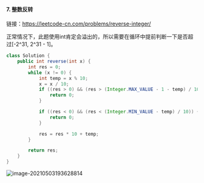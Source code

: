 #### 7. 整数反转

链接：https://leetcode-cn.com/problems/reverse-integer/

正常情况下，此题使用int肯定会溢出的，所以需要在循环中提前判断一下是否超过[-2^31, 2^31 - 1]。

```java
class Solution {
    public int reverse(int x) {
        int res = 0;
        while (x != 0) {
            int temp = x % 10;
            x = x / 10;
            if ((res > 0) && (res > (Integer.MAX_VALUE - 1 - temp) / 10)) {
                return 0;
            }

            if ((res < 0) && (res < (Integer.MIN_VALUE - temp) / 10)) {
                return 0;
            }

            res = res * 10 + temp;
        }

        return res;
    }
}
```

![image-20210503193628814](C:\Users\lxp\AppData\Roaming\Typora\typora-user-images\image-20210503193628814.png)